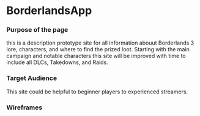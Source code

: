 # BorderlandsApp

### Purpose of the page

this is a description prototype site for all information abouut Borderlands 3 lore, characters, and where to find the prized loot.
Starting with the main campaign and notable characters this site will be improved with time to include all DLCs, Takedowns, and Raids.

### Target Audience

This site could be helpful to beginner players to experienced streamers. 

### Wireframes
